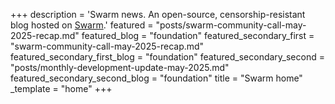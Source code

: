 +++
description = 'Swarm news. An open-source, censorship-resistant blog hosted on [Swarm](https://www.ethswarm.org/ "Swarm").'
featured = "posts/swarm-community-call-may-2025-recap.md"
featured_blog = "foundation"
featured_secondary_first = "swarm-community-call-may-2025-recap.md"
featured_secondary_first_blog = "foundation"
featured_secondary_second = "posts/monthly-development-update-may-2025.md"
featured_secondary_second_blog = "foundation"
title = "Swarm home"
_template = "home"
+++